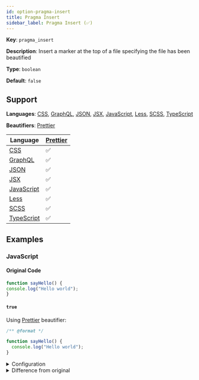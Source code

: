 ```yaml
---
id: option-pragma-insert
title: Pragma Insert
sidebar_label: Pragma Insert (✅)
---
```

**Key**: `pragma_insert`

**Description**: Insert a marker at the top of a file specifying the file has been beautified

**Type**: `boolean`

**Default**: `false`

## Support
**Languages**: [CSS](/docs/language-css.html), [GraphQL](/docs/language-graphql.html), [JSON](/docs/language-json.html), [JSX](/docs/language-jsx.html), [JavaScript](/docs/language-javascript.html), [Less](/docs/language-less.html), [SCSS](/docs/language-scss.html), [TypeScript](/docs/language-typescript.html)

**Beautifiers**: [Prettier](/docs/beautifier-prettier.html)

| Language | [Prettier](/docs/beautifier-prettier.html) |
| --- | --- |
| [CSS](/docs/language-css.html) | &#9989; |
| [GraphQL](/docs/language-graphql.html) | &#9989; |
| [JSON](/docs/language-json.html) | &#9989; |
| [JSX](/docs/language-jsx.html) | &#9989; |
| [JavaScript](/docs/language-javascript.html) | &#9989; |
| [Less](/docs/language-less.html) | &#9989; |
| [SCSS](/docs/language-scss.html) | &#9989; |
| [TypeScript](/docs/language-typescript.html) | &#9989; |
## Examples
### JavaScript
#### Original Code
```JavaScript
function sayHello() {
console.log("Hello world");
}
```
#### `true`
Using [Prettier](/docs/beautifier-prettier.html) beautifier:
```JavaScript
/** @format */

function sayHello() {
  console.log("Hello world");
}

```
<details><summary>Configuration</summary>
A `.unibeautify.json` file would look like the following:
```json
{
  "JavaScript": {
    "indent_size": 2,
    "indent_char": " ",
    "pragma_insert": true
  }
}
```
</details>
<details><summary>Difference from original</summary>
```diff
Index: true
===================================================================
--- true	Original
+++ true	Beautified
@@ -1,3 +1,5 @@
+/**␣@format␣*/␊
+␊
 function␣sayHello()␣{␊
\ No newline at end of file
-console.log("Hello␣world");␊
-}
+␣␣console.log("Hello␣world");␊
+}␊

```
</details>
#### `false`
Using [Prettier](/docs/beautifier-prettier.html) beautifier:
```JavaScript
function sayHello() {
  console.log("Hello world");
}

```
<details><summary>Configuration</summary>
A `.unibeautify.json` file would look like the following:
```json
{
  "JavaScript": {
    "indent_size": 2,
    "indent_char": " ",
    "pragma_insert": false
  }
}
```
</details>
<details><summary>Difference from original</summary>
```diff
Index: false
===================================================================
--- false	Original
+++ false	Beautified
@@ -1,3 +1,3 @@
 function␣sayHello()␣{␊
-console.log("Hello␣world");␊
-}
\ No newline at end of file
+␣␣console.log("Hello␣world");␊
+}␊

```
</details>